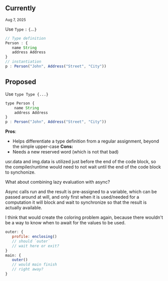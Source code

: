 ## Currently
<sup>Aug 7, 2025</sup>

Use `Type` `:` `{`...`}`

 ```js
// Type definition
Person : {
	name String
	address Address
}
// instantiation
p : Person("John", Address("Street", "City"))

```

## Proposed

Use `type Type {...}`

```js
type Person { 
	name String
	address Address
}
p : Person("John", Address("Street", "City"))
```


**Pros**: 
- Helps differentiate a type definition from a regular assignment, beyond the simple upper-case
**Cons:**
- Needs a new reserved word (which is not that bad)

usr.data and img.data is utilized just before the end of the code block, so the compiler/runtime would need to not wait until the end of the code block to synchonize.

What about combining lazy evaluation with async?

Async calls run and the result is pre-assigned to a variable, which can be passed around at will, and only first when it is used/needed for a computation it will block and wait to synchronize so that the result is actually available.

I think that would create the coloring problem again, because there wouldn't be a way to know when to await for the values to be used. 

```js
outer: {
   profile: enclosing()
   // should `outer`
   // wait here or exit?
}
main: {
   outer()
   // would main finish 
   // right away?
}
```